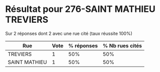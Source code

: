 # Résultat pour 276-SAINT MATHIEU TREVIERS

Sur 2 réponses dont 2 avec une rue cité (taux réussite 100%)

| Rue | Vote | % réponses | % Nb rues cités|
|-----|------|------------|----------------|
| TREVIERS | 1 | 50% | 50%|
| SAINT MATHIEU | 1 | 50% | 50%|
